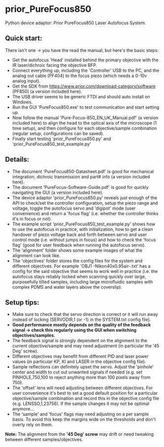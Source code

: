 # prior_PureFocus850
Python device adaptor: Prior PureFocus850 Laser Autofocus System.
## Quick start:
There isn't one -> you have the read the manual, but here's the basic steps:
- Get the autofocus 'Head' installed behind the primary objective with the IR laser/dichroic facing the objective BFP.
- Connect everything up, including the 'Controller' USB to the PC, and the analog out cable (PF404) to the focus piezo (which needs a 0-10v analog input).
- Get the SDK from https://www.prior.com/download-category/software (PF850) (a version included here).
- The USB driver seems to be generic FTDI and should auto install on Windows.
- Run the GUI 'PureFocus850.exe' to test communication and start setting up.
- Now follow the manual 'Pure-Focus-850_EN_UK_Manual.pdf' (a version included here) to align the head to the optical axis of the microscope (1 time setup), and then configure for each objective/sample combination (regular setup, configurations can be saved).
- Finally start testing 'prior_PureFocus850.py' and 'prior_PureFocus850_test_example.py'
## Details:
- The document 'PureFocus850-Datasheet.pdf' is good for mechanical integration, dichroic transmission and part# info (a version included here).
- The document 'PureFocus-Software-Guide.pdf' is good for quickly navigating the GUI (a version included here).
- The device adaptor 'prior_PureFocus850.py' reveals just enough of the API to check/set the controller configuration, setup the piezo range and voltage, toggle the autofocus servo and 'digipot' mode (user convenience) and return a 'focus flag' (i.e. whether the controller thinks it's in focus or not).
- The example script 'prior_PureFocus850_test_example.py' shows how to use the autofocus in practice, with initialization, how to get a clean handover of piezo voltage back and forth between servo and user control mode (i.e. without jumps in focus) and how to check the 'focus flag' (good for user feedback when running the autofocus servo).
- The 'alignment' folder shows some example images of what the alignment can look like.
- The 'objectives' folder stores the config files for the system and different objectives. For example 'OBJ1 -Nikon40x0.95air-.txt' has a config for the said objective that seems to work well in practice (i.e. the autofocus stays reliably locked when scanning quickly over large, purposefully tilted samples, including large microfluidic samples with complex PDMS and water layers above the coverslip).
## Setup tips:
- Make sure to check that the servo direction is correct or it will run away instead of locking (SERVODIR,1 (or -1) in the SYSTEM.txt config file).
- **Good performance mostly depends on the quality of the feedback signal -> check this regularly using the GUI when switching objectives/samples.**
- The feedback signal is strongly dependent on the alignment to the current objective/sample and may need adjustment (in particular the '45 Deg' screw).
- Different objectives may benefit from different PID and laser power values (in particular KP, KI and LASER in the objective config file).
- Sample reflections can definitely upset the servo. Adjust the 'pinhole' center and width to cut out unwanted signals if needed (e.g. set PINHOLE,750,100 to reject anything more than 100 pixels away from 750).
- The 'offset' lens will need adjusting between different objectives. For user convenience it's best to set a good default position for a particular objective/sample combination and record this in the objective config file (e.g. LENSSO,1,23756). If the sample changes it may not be optimal anymore...
- The 'sample' and 'focus' flags may need adjusting on a per sample basis. To avoid this keep the margins wide on the thresholds and don't overly rely on them.

**Note:** The alignment from the **'45 Deg' screw** may drift or need tweaking between different samples/objectives.
